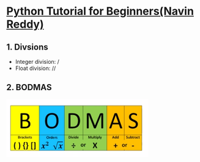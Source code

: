 # [Python Tutorial for Beginners(Navin Reddy)](https://www.youtube.com/watch?v=DWgzHbglNIo&list=PLsyeobzWxl7poL9JTVyndKe62ieoN-MZ3&index=4)
## 1. Divsions
  - Integer division: /
  - Float division: //
## 2. BODMAS
![alt text](https://github.com/davidzheng66/notes/blob/master/Python/bodmas.PNG)

